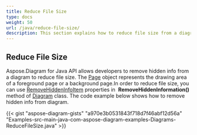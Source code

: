 ```yaml
---
title: Reduce File Size
type: docs
weight: 50
url: /java/reduce-file-size/
description: This section explains how to reduce file size from a diagram with Aspose.Diagram.
---
```


## **Reduce File Size**
Aspose.Diagram for Java API allows developers to remove hidden info from a diagram to reduce file size. 
The [Page](https://apireference.aspose.com/diagram/java/com.aspose.diagram/Page) object represents the drawing area of a foreground page or a background page.In order to reduce file size, you can use [RemoveHiddenInfoItem](https://apireference.aspose.com/diagram/java/com.aspose.diagram/RemoveHiddenInfoItem) properties in  **RemoveHiddenInformation()** method of [Diagram](https://apireference.aspose.com/diagram/java) class. The code example below shows how to remove hidden info from diagram.

{{< gist "aspose-diagram-gists" "a970e3b0531843f718d7f46abf12d56a" "Examples-src-main-java-com-aspose-diagram-examples-Diagrams-ReduceFileSize.java" >}}
